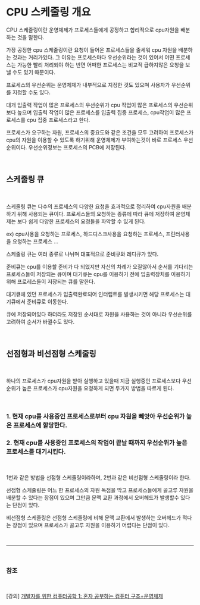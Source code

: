 # CPU 스케줄링 개요

CPU 스케줄링이란 운영체제가 프로세스들에게 공정하고 합리적으로 cpu자원을 배분하는 것을 말한다.

가장 공정한 cpu 스케줄링이란 요청이 들어온 프로세스들을 줄세워 cpu 자원을 배분하는 것과는 거리가있다. 그 이유는 프로세스마다 우선순위라는 것이 있어서 어떤 프로세스는 가능한 빨리 처리되야 하는 반면 어떠한 프로세스는 비교적 급하지않은 요청을 보낼 수도 있기 때문이다.

프로세스의 우선순위는 운영체제가 내부적으로 지정한 것도 있으며 사용자가 우선순위를 지정할 수도 있다.

대개 입출력 작업이 많은 프로세스의 우선순위가 cpu 작업이 많은 프로세스의 우선순위보다 높으며 입출력 작업이 많은 프로세스를 입출력 집중 프로세스, cpu작업이 많은 프로세스를 cpu 집중 프로세스라고 한다.

프로세스가 요구하는 자원, 프로세스의 중요도와 같은 조건을 모두 고려하여  프로세스가 cpu의 자원을 이용할 수 있도록 하기위해 운영체제가 부여하는것이 바로 프로세스 우선순위이다. 우선순위정보는 프로세스의 PCB에 저장된다.

<br>

## 스케줄링 큐

<br>

스케줄링 큐는 다수의 프로세스의 다양한 요청을 효과적으로 정리하여 cpu자원을 배분하기 위해 사용되는 큐이다. 프로세스들의 요청하는 종류에 따라 큐에 저장하여 운영체제는 보다 쉽게 다양한 프로세스의 요청들을 파악할 수 있게 된다.

ex) cpu사용을 요청하는 프로세스, 하드디스크사용을 요청하는 프로세스, 프린터사용을 요청하는 프로세스 ...

스케줄링 큐는 여러 종류로 나뉘며 대표적으로 준비큐와 레디큐가 있다.

준비큐는 cpu를 이용할 준비가 다 되었지만 자신의 차례가 오질않아서 순서를 기다리는 프로세스들이 저장되는 큐이며 대기큐는 cpu를 이용하기 전에 입출력장치를 이용하기 위해 프로레스들이 저장되는 큐를 말한다.

대기큐에 있던 프로세스가 입출력완료되어 인터럽트를 발생시키면 해당 프로세스는 대기큐에서 준비큐로 이동한다.

큐에 저장되어있다 하더라도 저장된 순서대로 자원을 사용하는 것이 아니라 우선순위를 고려하여 순서가 바뀔수도 있다.

<br>

## 선점형과 비선점형 스케줄링

<br>

하나의 프로세스가 cpu자원을 받아 실행하고 있을때 지금 실행중인 프로세스보다 우선순위가 높은 프로세스가 cpu자원을 요청하게 되면 두가지 방법을 따르게 된다.

<br>

### 1. 현재 cpu를 사용중인 프로세스로부터 cpu 자원을 빼앗아 우선순위가 높은 프로세스에 할당한다.

### 2. 현재 cpu를 사용중인 프로세스의 작업이 끝날 때까지 우선순위가 높은 프로세스를 대기시킨다.

<br>

1번과 같은 방법을 선점형 스케줄링이라하며, 2번과 같은 비선점형 스케줄링이라 한다.

선점형 스케줄링은 어느 한 프로세스의 자원 독점을 막고 프로세스들에게 골고루 자원을 배분할 수 있다는 장점이 있으며 그만큼 문맥 교환 과정에서 오버헤드가 발생할수 있다는 단점이 있다.

비선점형 스케줄링은 선점형 스케줄링에 비해 문맥 교환에서 발생하는 오버헤드가 적다는 장점이 있으며 프로세스가 골고루 자원을 이용하기 어렵다는 단점이 있다.

<br>

--- 

<br>

### 참조

<br>

[강의] [개발자를 위한 컴퓨터공학 1: 혼자 공부하는 컴퓨터 구조+운영체제](https://www.inflearn.com/course/%ED%98%BC%EC%9E%90-%EA%B3%B5%EB%B6%80%ED%95%98%EB%8A%94-%EC%BB%B4%ED%93%A8%ED%84%B0%EA%B5%AC%EC%A1%B0-%EC%9A%B4%EC%98%81%EC%B2%B4%EC%A0%9C)
